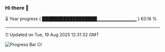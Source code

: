 ### Hi there 👋

⏳ Year progress { ██████████████████▁▁▁▁▁▁▁▁▁▁▁▁ } 63.16 %

---

⏰ Updated on Tue, 19 Aug 2025 12:31:32 GMT

![Progress Bar CI](https://github.com/liununu/liununu/workflows/Progress%20Bar%20CI/badge.svg)
